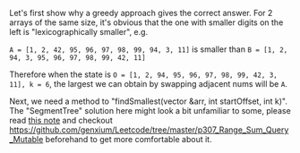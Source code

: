 Let's first show why a greedy approach gives the correct answer. For 2 arrays of the same size, it's obvious that the one with smaller digits on the left is "lexicographically smaller", e.g.

`A = [1, 2, 42, 95, 96, 97, 98, 99, 94, 3, 11]` is smaller than
`B = [1, 2, 94, 3, 95, 96, 97, 98, 99, 42, 11]`

Therefore when the state is `O = [1, 2, 94, 95, 96, 97, 98, 99, 42, 3, 11], k = 6`, the largest we can obtain by swapping adjacent nums will be `A`.

Next, we need a method to "findSmallest(vector<int> &arr, int startOffset, int k)". The "SegmentTree" solution here might look a bit unfamiliar to some, please read [this note](https://www.yinxiang.com/everhub/note/b904af18-03fd-4dbc-a3d2-67a0daa1518e) and checkout https://github.com/genxium/Leetcode/tree/master/p307_Range_Sum_Query_Mutable beforehand to get more comfortable about it.
